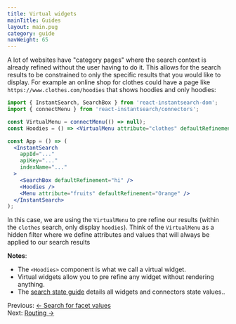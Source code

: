 ```yaml
---
title: Virtual widgets
mainTitle: Guides
layout: main.pug
category: guide
navWeight: 65
---
```


A lot of websites have "category pages" where the search context is already refined without the user having
to do it. This allows for the search results to be constrained to only the specific results that you would like to display.
For example an online shop for clothes could have a page like `https://www.clothes.com/hoodies`
that shows hoodies and only hoodies:

```jsx
import { InstantSearch, SearchBox } from 'react-instantsearch-dom';
import { connectMenu } from 'react-instantsearch/connectors';

const VirtualMenu = connectMenu(() => null);
const Hoodies = () => <VirtualMenu attribute="clothes" defaultRefinement="hoodies" />;

const App = () => (
  <InstantSearch
    appId="..."
    apiKey="..."
    indexName="..."
  >
    <SearchBox defaultRefinement="hi" />
    <Hoodies />
    <Menu attribute="fruits" defaultRefinement="Orange" />
  </InstantSearch>
);
```
In this case, we are using the `VirtualMenu` to pre refine our results (within the `clothes` search, only display `hoodies`). Think of the `VirtualMenu` as a hidden filter where we define attributes and values that will always be applied to our search results

**Notes**:
* The `<Hoodies>` component is what we call a virtual widget.
* Virtual widgets allow you to pre refine any widget without rendering anything.
* The [search state guide](guide/Search_state.html) details all widgets and connectors state values..

<div class="guide-nav">
    <div class="guide-nav-left">
        Previous: <a href="guide/Search_for_facet_values.html">← Search for facet values</a>
    </div>
    <div class="guide-nav-right">
        Next: <a href="guide/Routing.html">Routing →</a>
    </div>
</div>
